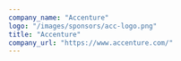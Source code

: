 ```yaml
---
company_name: "Accenture"
logo: "/images/sponsors/acc-logo.png"
title: "Accenture"
company_url: "https://www.accenture.com/"
---
```

 